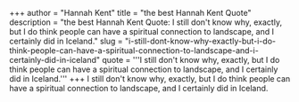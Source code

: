 +++
author = "Hannah Kent"
title = "the best Hannah Kent Quote"
description = "the best Hannah Kent Quote: I still don't know why, exactly, but I do think people can have a spiritual connection to landscape, and I certainly did in Iceland."
slug = "i-still-dont-know-why-exactly-but-i-do-think-people-can-have-a-spiritual-connection-to-landscape-and-i-certainly-did-in-iceland"
quote = '''I still don't know why, exactly, but I do think people can have a spiritual connection to landscape, and I certainly did in Iceland.'''
+++
I still don't know why, exactly, but I do think people can have a spiritual connection to landscape, and I certainly did in Iceland.

